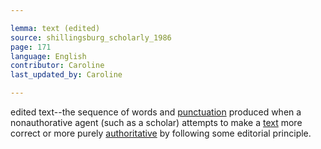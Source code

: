 ```yaml
---

lemma: text (edited)
source: shillingsburg_scholarly_1986
page: 171
language: English
contributor: Caroline
last_updated_by: Caroline

---
```


edited text--the sequence of words and [punctuation](punctuation.html) produced when a nonauthorative agent (such as a scholar) attempts to make a [text](text.html) more correct or more purely [authoritative](authoritative.html) by following some editorial principle.
